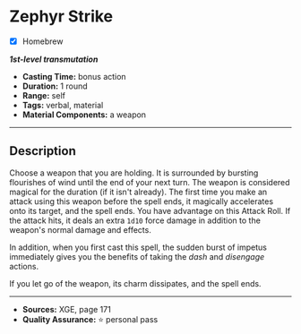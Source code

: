 # Zephyr Strike
- [x] Homebrew

***1st-level transmutation***
- **Casting Time:** bonus action
- **Duration:** 1 round
- **Range:** self
- **Tags:** verbal, material
- **Material Components:** a weapon

---

## Description
Choose a weapon that you are holding.
It is surrounded by bursting flourishes of wind until the end of your next turn.
The weapon is considered magical for the duration (if it isn't already).
The first time you make an attack using this weapon before the spell ends, it magically accelerates onto its target, and the spell ends.
You have advantage on this Attack Roll.
If the attack hits, it deals an extra `1d10` force damage in addition to the weapon's normal damage and effects.

In addition, when you first cast this spell, the sudden burst of impetus immediately gives you the benefits of taking the *dash* and *disengage* actions.

If you let go of the weapon, its charm dissipates, and the spell ends.

---

- **Sources:** XGE, page 171
- **Quality Assurance:** :star: personal pass

